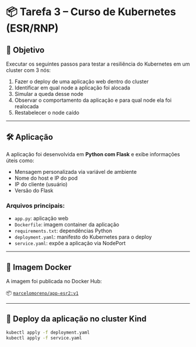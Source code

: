 # 📦 Tarefa 3 – Curso de Kubernetes (ESR/RNP)

## 🎯 Objetivo

Executar os seguintes passos para testar a resiliência do Kubernetes em um cluster com 3 nós:

1. Fazer o deploy de uma aplicação web dentro do cluster
2. Identificar em qual node a aplicação foi alocada
3. Simular a queda desse node
4. Observar o comportamento da aplicação e para qual node ela foi realocada
5. Restabelecer o node caído

---

## 🛠️ Aplicação

A aplicação foi desenvolvida em **Python com Flask** e exibe informações úteis como:

- Mensagem personalizada via variável de ambiente
- Nome do host e IP do pod
- IP do cliente (usuário)
- Versão do Flask

### Arquivos principais:

- `app.py`: aplicação web
- `Dockerfile`: imagem container da aplicação
- `requirements.txt`: dependências Python
- `deployment.yaml`: manifesto do Kubernetes para o deploy
- `service.yaml`: expõe a aplicação via NodePort

---

## 🐳 Imagem Docker

A imagem foi publicada no Docker Hub:

📦 [`marcelomoreno/app-esr2:v1`](https://hub.docker.com/r/marcelomoreno/app-esr2)

---

## 🚀 Deploy da aplicação no cluster Kind

```bash
kubectl apply -f deployment.yaml
kubectl apply -f service.yaml
